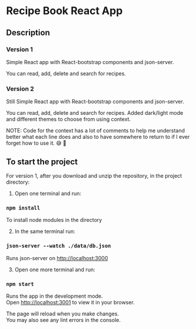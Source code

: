 # Recipe Book React App

## Description

### Version 1

Simple React app with React-bootstrap components and json-server.

You can read, add, delete and search for recipes.

### Version 2

Still Simple React app with React-bootstrap components and json-server.

You can read, add, delete and search for recipes.
Added dark/light mode and different themes to choose from using context.

NOTE: Code for the context has a lot of comments to help me understand better what each line does and also to have somewhere to return to if I ever forget how to use it. :sweat_smile: :shushing_face:

## To start the project

For version 1, after you download and unzip the repository, in the project directory:

1. Open one terminal and run:

### `npm install`

To install node modules in the directory

2. In the same terminal run:

### `json-server --watch ./data/db.json`

Runs json-server on [http://localhost:3000](http://localhost:3000)

3. Open one more terminal and run:

### `npm start`

Runs the app in the development mode.\
Open [http://localhost:3001](http://localhost:3001) to view it in your browser.

The page will reload when you make changes.\
You may also see any lint errors in the console.
